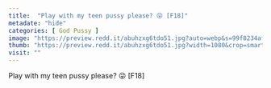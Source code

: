 ```yaml
---
title:  "Play with my teen pussy please? 😜 [F18]"
metadate: "hide"
categories: [ God Pussy ]
image: "https://preview.redd.it/abuhzxg6tdo51.jpg?auto=webp&s=99f8234af6c4a3a16c6934b510b16749a57b6dbb"
thumb: "https://preview.redd.it/abuhzxg6tdo51.jpg?width=1080&crop=smart&auto=webp&s=1eee80d19390b8654cd4e2ae908d1ccc84d5081f"
visit: ""
---
```

Play with my teen pussy please? 😜 [F18]
